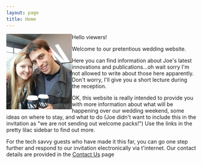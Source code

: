```yaml
---
layout: page
title: Home
---
```


<img src="/CanyonCoffee.png" align="left">
Hello viewers! 

Welcome to our pretentious wedding website.

Here you can find information about Joe's latest innovations and publications...oh wait sorry I'm not allowed to write about those here apparently. Don't worry, I'll give you a short lecture during the reception.

OK, this website is really intended to provide you with more information about what will be happening over our wedding weekend, some ideas on where to stay, and what to do (Joe didn't want to include this in the invitation as "we are not sending out welcome packs!") Use the links in the pretty lilac sidebar to find out more.

For the tech savvy guests who have made it this far, you can go one step further and respond to our invitation electronically via t'internet. Our contact details are provided in the [Contact Us](/contact.html) page